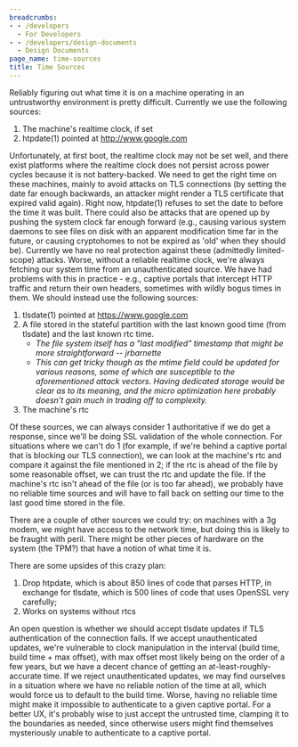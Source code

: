```yaml
---
breadcrumbs:
- - /developers
  - For Developers
- - /developers/design-documents
  - Design Documents
page_name: time-sources
title: Time Sources
---
```


Reliably figuring out what time it is on a machine operating in an untrustworthy
environment is pretty difficult. Currently we use the following sources:

1.  The machine's realtime clock, if set
2.  htpdate(1) pointed at http://www.google.com

Unfortunately, at first boot, the realtime clock may not be set well, and there
exist platforms where the realtime clock does not persist across power cycles
because it is not battery-backed. We need to get the right time on these
machines, mainly to avoid attacks on TLS connections (by setting the date far
enough backwards, an attacker might render a TLS certificate that expired valid
again). Right now, htpdate(1) refuses to set the date to before the time it was
built. There could also be attacks that are opened up by pushing the system
clock far enough forward (e.g., causing various system daemons to see files on
disk with an apparent modification time far in the future, or causing
cryptohomes to not be expired as 'old' when they should be). Currently we have
no real protection against these (admittedly limited-scope) attacks. Worse,
without a reliable realtime clock, we're always fetching our system time from an
unauthenticated source. We have had problems with this in practice - e.g.,
captive portals that intercept HTTP traffic and return their own headers,
sometimes with wildly bogus times in them.
We should instead use the following sources:

1.  tlsdate(1) pointed at https://www.google.com
2.  A file stored in the stateful partition with the last known good
            time (from tlsdate) and the last known rtc time.
    *   *The file system itself has a "last modified" timestamp that
                might be more straightforward -- jrbarnette*
    *   *This can get tricky though as the mtime field could be updated
                for various reasons, some of which are susceptible to the
                aforementioned attack vectors. Having dedicated storage would be
                clear as to its meaning, and the micro optimization here
                probably doesn't gain much in trading off to complexity.*
3.  The machine's rtc

Of these sources, we can always consider 1 authoritative if we do get a
response, since we'll be doing SSL validation of the whole connection. For
situations where we can't do 1 (for example, if we're behind a captive portal
that is blocking our TLS connection), we can look at the machine's rtc and
compare it against the file mentioned in 2; if the rtc is ahead of the file by
some reasonable offset, we can trust the rtc and update the file. If the
machine's rtc isn't ahead of the file (or is too far ahead), we probably have no
reliable time sources and will have to fall back on setting our time to the last
good time stored in the file.

There are a couple of other sources we could try: on machines with a 3g modem,
we might have access to the network time, but doing this is likely to be fraught
with peril. There might be other pieces of hardware on the system (the TPM?)
that have a notion of what time it is.

There are some upsides of this crazy plan:

1.  Drop htpdate, which is about 850 lines of code that parses HTTP, in
            exchange for tlsdate, which is 500 lines of code that uses OpenSSL
            very carefully;
2.  Works on systems without rtcs

An open question is whether we should accept tlsdate updates if TLS
authentication of the connection fails. If we accept unauthenticated updates,
we're vulnerable to clock manipulation in the interval (build time, build time +
max offset), with max offset most likely being on the order of a few years, but
we have a decent chance of getting an at-least-roughly-accurate time. If we
reject unauthenticated updates, we may find ourselves in a situation where we
have no reliable notion of the time at all, which would force us to default to
the build time. Worse, having no reliable time might make it impossible to
authenticate to a given captive portal. For a better UX, it's probably wise to
just accept the untrusted time, clamping it to the boundaries as needed, since
otherwise users might find themselves mysteriously unable to authenticate to a
captive portal.